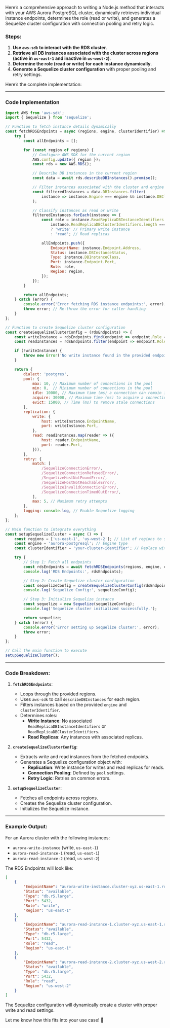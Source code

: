 Here’s a comprehensive approach to writing a Node.js method that interacts with your AWS Aurora PostgreSQL cluster, dynamically retrieves individual instance endpoints, determines the role (read or write), and generates a Sequelize cluster configuration with connection pooling and retry logic.

### Steps:
1. **Use `aws-sdk` to interact with the RDS cluster**.
2. **Retrieve all DB instances associated with the cluster across regions (active in `us-east-1` and inactive in `us-west-2`)**.
3. **Determine the role (read or write) for each instance dynamically**.
4. **Generate a Sequelize cluster configuration** with proper pooling and retry settings.

Here’s the complete implementation:

---

### Code Implementation

```javascript
import AWS from 'aws-sdk';
import { Sequelize } from 'sequelize';

// Function to fetch instance details dynamically
const fetchRDSEndpoints = async (regions, engine, clusterIdentifier) => {
    try {
        const allEndpoints = [];

        for (const region of regions) {
            // Configure AWS SDK for the current region
            AWS.config.update({ region });
            const rds = new AWS.RDS();

            // Describe DB instances in the current region
            const data = await rds.describeDBInstances().promise();

            // Filter instances associated with the cluster and engine type
            const filteredInstances = data.DBInstances.filter(
                instance => instance.Engine === engine && instance.DBClusterIdentifier === clusterIdentifier
            );

            // Classify instances as read or write
            filteredInstances.forEach(instance => {
                const role = instance.ReadReplicaDBInstanceIdentifiers.length === 0 &&
                    instance.ReadReplicaDBClusterIdentifiers.length === 0
                    ? 'write' // Primary write instance
                    : 'read'; // Read replicas

                allEndpoints.push({
                    EndpointName: instance.Endpoint.Address,
                    Status: instance.DBInstanceStatus,
                    Type: instance.DBInstanceClass,
                    Port: instance.Endpoint.Port,
                    Role: role,
                    Region: region,
                });
            });
        }

        return allEndpoints;
    } catch (error) {
        console.error('Error fetching RDS instance endpoints:', error);
        throw error; // Re-throw the error for caller handling
    }
};

// Function to create Sequelize cluster configuration
const createSequelizeClusterConfig = (rdsEndpoints) => {
    const writeInstance = rdsEndpoints.find(endpoint => endpoint.Role === 'write');
    const readInstances = rdsEndpoints.filter(endpoint => endpoint.Role === 'read');

    if (!writeInstance) {
        throw new Error('No write instance found in the provided endpoints.');
    }

    return {
        dialect: 'postgres',
        pool: {
            max: 10, // Maximum number of connections in the pool
            min: 0,  // Minimum number of connections in the pool
            idle: 10000, // Maximum time (ms) a connection can remain idle
            acquire: 30000, // Maximum time (ms) to acquire a connection
            evict: 15000, // Time (ms) to remove stale connections
        },
        replication: {
            write: {
                host: writeInstance.EndpointName,
                port: writeInstance.Port,
            },
            read: readInstances.map(reader => ({
                host: reader.EndpointName,
                port: reader.Port,
            })),
        },
        retry: {
            match: [
                /SequelizeConnectionError/,
                /SequelizeConnectionRefusedError/,
                /SequelizeHostNotFoundError/,
                /SequelizeHostNotReachableError/,
                /SequelizeInvalidConnectionError/,
                /SequelizeConnectionTimedOutError/,
            ],
            max: 5, // Maximum retry attempts
        },
        logging: console.log, // Enable Sequelize logging
    };
};

// Main function to integrate everything
const setupSequelizeCluster = async () => {
    const regions = ['us-east-1', 'us-west-2']; // List of regions to scan
    const engine = 'aurora-postgresql'; // Engine type
    const clusterIdentifier = 'your-cluster-identifier'; // Replace with your Aurora cluster identifier

    try {
        // Step 1: Fetch all endpoints
        const rdsEndpoints = await fetchRDSEndpoints(regions, engine, clusterIdentifier);
        console.log('RDS Endpoints:', rdsEndpoints);

        // Step 2: Create Sequelize cluster configuration
        const sequelizeConfig = createSequelizeClusterConfig(rdsEndpoints);
        console.log('Sequelize Config:', sequelizeConfig);

        // Step 3: Initialize Sequelize instance
        const sequelize = new Sequelize(sequelizeConfig);
        console.log('Sequelize cluster initialized successfully.');

        return sequelize;
    } catch (error) {
        console.error('Error setting up Sequelize cluster:', error);
        throw error;
    }
};

// Call the main function to execute
setupSequelizeCluster();
```

---

### Code Breakdown:
1. **`fetchRDSEndpoints`**:
   - Loops through the provided regions.
   - Uses `aws-sdk` to call `describeDBInstances` for each region.
   - Filters instances based on the provided `engine` and `clusterIdentifier`.
   - Determines roles:
     - **Write Instance**: No associated `ReadReplicaDBInstanceIdentifiers` or `ReadReplicaDBClusterIdentifiers`.
     - **Read Replicas**: Any instances with associated replicas.

2. **`createSequelizeClusterConfig`**:
   - Extracts write and read instances from the fetched endpoints.
   - Generates a Sequelize configuration object with:
     - **Replication**: Write instance for writes and read replicas for reads.
     - **Connection Pooling**: Defined by `pool` settings.
     - **Retry Logic**: Retries on common errors.

3. **`setupSequelizeCluster`**:
   - Fetches all endpoints across regions.
   - Creates the Sequelize cluster configuration.
   - Initializes the Sequelize instance.

---

### Example Output:
For an Aurora cluster with the following instances:
- `aurora-write-instance` (write, `us-east-1`)
- `aurora-read-instance-1` (read, `us-east-1`)
- `aurora-read-instance-2` (read, `us-west-2`)

The RDS Endpoints will look like:
```json
[
    {
        "EndpointName": "aurora-write-instance.cluster-xyz.us-east-1.rds.amazonaws.com",
        "Status": "available",
        "Type": "db.r5.large",
        "Port": 5432,
        "Role": "write",
        "Region": "us-east-1"
    },
    {
        "EndpointName": "aurora-read-instance-1.cluster-xyz.us-east-1.rds.amazonaws.com",
        "Status": "available",
        "Type": "db.r5.large",
        "Port": 5432,
        "Role": "read",
        "Region": "us-east-1"
    },
    {
        "EndpointName": "aurora-read-instance-2.cluster-xyz.us-west-2.rds.amazonaws.com",
        "Status": "available",
        "Type": "db.r5.large",
        "Port": 5432,
        "Role": "read",
        "Region": "us-west-2"
    }
]
```

The Sequelize configuration will dynamically create a cluster with proper write and read settings.

Let me know how this fits into your use case! 🚀